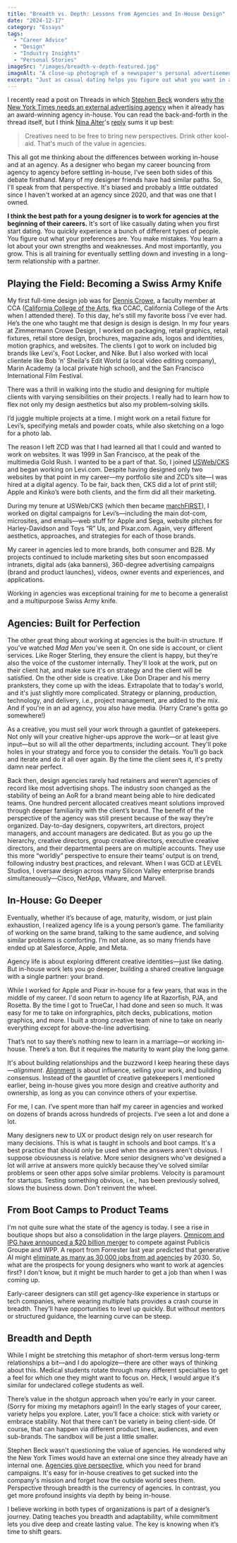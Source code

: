 ```yaml
---
title: "Breadth vs. Depth: Lessons from Agencies and In-House Design"
date: "2024-12-17"
category: "Essays"
tags: 
  - "Career Advice"
  - "Design"
  - "Industry Insights"
  - "Personal Stories"
imageSrc: "/images/breadth-v-depth-featured.jpg"
imageAlt: "A close-up photograph of a newspaper's personal advertisements section, with one listing circled in red ink. The circled ad is titled \"DESIGN NOMAD\" and cleverly frames a designer's job search as a personal ad, comparing agency work to casual dating and seeking an in-house position as a long-term relationship. The surrounding text shows other personal ads in small, dense print arranged in multiple columns."
excerpt: "Just as casual dating helps you figure out what you want in a relationship, working at agencies early in your design career lets you explore different styles, clients, and problems before settling down in-house. Drawing from my nearly three decades of experience on both sides, I've learned there's real value in starting broad before going deep."
---
```


I recently read a post on Threads in which [Stephen Beck](https://www.threads.net/@stephenbeck?igshid=NTc4MTIwNjQ2YQ==) wonders [why the New York Times needs an external advertising agency](https://www.threads.net/@stephenbeck/post/DDivceSsyfp?xmt=AQGzet9VBi78ZhthMirmsQ71B1UH_XaW8b1XLinW1u_M-A) when it already has an award-winning agency in-house. You can read the back-and-forth in the thread itself, but I think [Nina Alter](https://www.threads.net/@ninavizz?igshid=NTc4MTIwNjQ2YQ==)'s [reply](https://www.threads.net/@ninavizz/post/DDi371WRo3x?xmt=AQGzKDlxHgr1JSHETWBixSnR4hB5d0fSS9n0SiWfA8lxHg) sums it up best:

> Creatives need to be free to bring new perspectives. Drink other kool-aid. That's much of the value in agencies.

This all got me thinking about the differences between working in-house and at an agency. As a designer who began my career bouncing from agency to agency before settling in-house, I’ve seen both sides of this debate firsthand. Many of my designer friends have had similar paths. So, I'll speak from that perspective. It's biased and probably a little outdated since I haven't worked at an agency since 2020, and that was one that I owned.

**I think the best path for a young designer is to work for agencies at the beginning of their careers.** It's sort of like casually dating when you first start dating. You quickly experience a bunch of different types of people. You figure out what your preferences are. You make mistakes. You learn a lot about your own strengths and weaknesses. And most importantly, you grow. This is all training for eventually settling down and investing in a long-term relationship with a partner.

## Playing the Field: Becoming a Swiss Army Knife

My first full-time design job was for [Dennis Crowe](https://www.vehiclesf.com/about), a faculty member at CCA ([California College of the Arts](https://www.cca.edu/), fka CCAC, California College of the Arts when I attended there). To this day, he's still my favorite boss I've ever had. He’s the one who taught me that design is design is design. In my four years at Zimmermann Crowe Design, I worked on packaging, retail graphics, retail fixtures, retail store design, brochures, magazine ads, logos and identities, motion graphics, and websites. The clients I got to work on included big brands like Levi's, Foot Locker, and Nike. But I also worked with local clientele like Bob ’n’ Sheila's Edit World (a local video editing company), Marin Academy (a local private high school), and the San Francisco International Film Festival.

There was a thrill in walking into the studio and designing for multiple clients with varying sensibilities on their projects. I really had to learn how to flex not only my design aesthetics but also my problem-solving skills.

I’d juggle multiple projects at a time. I might work on a retail fixture for Levi’s, specifying metals and powder coats, while also sketching on a logo for a photo lab.

The reason I left ZCD was that I had learned all that I could and wanted to work on websites. It was 1999 in San Francisco, at the peak of the multimedia Gold Rush. I wanted to be a part of that. So, I joined [USWeb/CKS](https://www.cnet.com/tech/tech-industry/usweb-cks-complete-merger-deal/) and began working on Levi.com. Despite having designed only two websites by that point in my career—my portfolio site and ZCD’s site—I was hired at a digital agency. To be fair, back then, CKS did a lot of print still; Apple and Kinko’s were both clients, and the firm did all their marketing.

During my tenure at USWeb/CKS (which then became [marchFIRST](https://signalvnoise.com/posts/2184-marchfirst)), I worked on digital campaigns for Levi’s—including the main dot-com, microsites, and emails—web stuff for Apple and Sega, website pitches for Harley-Davidson and Toys “R” Us, and Pixar.com. Again, very different aesthetics, approaches, and strategies for each of those brands.

My career in agencies led to more brands, both consumer and B2B. My projects continued to include marketing sites but soon encompassed intranets, digital ads (aka banners), 360-degree advertising campaigns (brand and product launches), videos, owner events and experiences, and applications.

Working in agencies was exceptional training for me to become a generalist and a multipurpose Swiss Army knife.

## Agencies: Built for Perfection

The other great thing about working at agencies is the built-in structure. If you've watched *Mad Men* you've seen it. On one side is account, or client services. Like Roger Sterling, they ensure the client is happy, but they're also the voice of the customer internally. They'll look at the work, put on their client hat, and make sure it's on strategy and the client will be satisfied. On the other side is creative. Like Don Draper and his merry pranksters, they come up with the ideas. Extrapolate that to today's world, and it's just slightly more complicated. Strategy or planning, production, technology, and delivery, i.e., project management, are added to the mix. And if you're in an ad agency, you also have media. (Harry Crane's gotta go somewhere!)

As a creative, you must sell your work through a gauntlet of gatekeepers. Not only will your creative higher-ups approve the work—or at least give input—but so will all the other departments, including account. They'll poke holes in your strategy and force you to consider the details. You'll go back and iterate and do it all over again. By the time the client sees it, it's pretty damn near perfect.

Back then, design agencies rarely had retainers and weren’t agencies of record like most advertising shops. The industry soon changed as the stability of being an AoR for a brand meant being able to hire dedicated teams. One hundred percent allocated creatives meant solutions improved through deeper familiarity with the client’s brand. The benefit of the perspective of the agency was still present because of the way they’re organized. Day-to-day designers, copywriters, art directors, project managers, and account managers are dedicated. But as you go up the hierarchy, creative directors, group creative directors, executive creative directors, and their departmental peers are on multiple accounts. They use this more “worldly” perspective to ensure their teams’ output is on trend, following industry best practices, and relevant. When I was GCD at LEVEL Studios, I oversaw design across many Silicon Valley enterprise brands simultaneously—Cisco, NetApp, VMware, and Marvell.

## In-House: Go Deeper

Eventually, whether it’s because of age, maturity, wisdom, or just plain exhaustion, I realized agency life is a young person’s game. The familiarity of working on the same brand, talking to the same audience, and solving similar problems is comforting. I’m not alone, as so many friends have ended up at Salesforce, Apple, and Meta.

Agency life is about exploring different creative identities—just like dating. But in-house work lets you go deeper, building a shared creative language with a single partner: your brand.

While I worked for Apple and Pixar in-house for a few years, that was in the middle of my career. I'd soon return to agency life at Razorfish, PJA, and Rosetta. By the time I got to TrueCar, I had done and seen so much. It was easy for me to take on inforgraphics, pitch decks, publications, motion graphics, and more. I built a strong creative team of nine to take on nearly everything except for above-the-line advertising.

That’s not to say there’s nothing new to learn in a marriage—or working in-house. There’s a ton. But it requires the maturity to want play the long game.

It's about building relationships and the buzzword I keep hearing these days—*alignment*. [Alignment](https://trends.uxdesign.cc/2025#block-yui_3_17_2_1_1731602933843_62418) is about influence, selling your work, and building consensus. Instead of the gauntlet of creative gatekeepers I mentioned earlier, being in-house gives you more design and creative authority and ownership, as long as you can convince others of your expertise.

For me, I can. I've spent more than half my career in agencies and worked on dozens of brands across hundreds of projects. I've seen a lot and done a lot.

Many designers new to UX or product design rely on user research for many decisions. This is what is taught in schools and boot camps. It's a best practice that should only be used when the answers aren't obvious. I suppose obviousness is relative. More senior designers who've designed a lot will arrive at answers more quickly because they've solved similar problems or seen other apps solve similar problems. Velocity is paramount for startups. Testing something obvious, i.e., has been previously solved, slows the business down. Don't reinvent the wheel.

## From Boot Camps to Product Teams

I'm not quite sure what the state of the agency is today. I see a rise in boutique shops but also a consolidation in the large players. [Omnicom and IPG have announced a $20 billion merger](https://www.wsj.com/business/media/advertising-firms-omnicom-and-interpublic-nearing-merger-that-would-reshape-industry-a2dd2286) to compete against Publicis Groupe and WPP. A report from Forrester last year predicted that generative AI might [eliminate as many as 30,000 jobs from ad agencies](https://www.forrester.com/press-newsroom/forrester-agency-ai-workforce-2030/?mod=ANLink) by 2030. So, what are the prospects for young designers who want to work at agencies first? I don't know, but it might be much harder to get a job than when I was coming up.

Early-career designers can still get agency-like experience in startups or tech companies, where wearing multiple hats provides a crash course in breadth. They’ll have opportunities to level up quickly. But without mentors or structured guidance, the learning curve can be steep.

## Breadth and Depth

While I might be stretching this metaphor of short-term versus long-term relationships a bit—and I do apologize—there are other ways of thinking about this. Medical students rotate through many different specialties to get a feel for which one they might want to focus on. Heck, I would argue it's similar for undeclared college students as well.

There’s value in the shotgun approach when you’re early in your career. (Sorry for mixing my metaphors again!) In the early stages of your career, variety helps you explore. Later, you’ll face a choice: stick with variety or embrace stability. Not that there can’t be variety in being client-side. Of course, that can happen via different product lines, audiences, and even sub-brands. The sandbox will be just a little smaller.

Stephen Beck wasn't questioning the value of agencies. He wondered why the New York Times would have an external one since they already have an internal one. [Agencies give perspective](https://www.threads.net/@lunarboy/post/DDjBBoMRf5u?xmt=AQGz-x_NmlnequxyZydIb77oAQTVgkAAKGFh3y3xFLV1_g), which you need for brand campaigns. It's easy for in-house creatives to get sucked into the company's mission and forget how the outside world sees them. Perspective through breadth is the currency of agencies. In contrast, you get more profound insights via depth by being in-house.

I believe working in both types of organizations is part of a designer’s journey. Dating teaches you breadth and adaptability, while commitment lets you dive deep and create lasting value. The key is knowing when it’s time to shift gears.